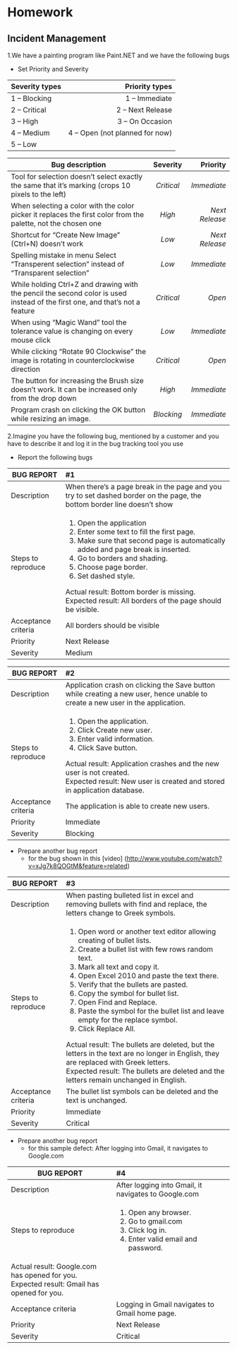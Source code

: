 # Homework
## Incident Management

1.We have a painting program like Paint.NET and we have the following bugs
*	Set Priority and Severity

| Severity types			| Priority types	|
| ------------------------- | -----------:|
|1 – Blocking				|1 – Immediate|
|2 – Critical				|2 – Next Release|
|3 – High					|3 – On Occasion|
|4 – Medium					|4 – Open (not planned for now)|
|5 – Low||

| Bug description        | Severity           | Priority  |
| ------------- |:-------------:| -----:|
|Tool for selection doesn’t select exactly the same that it’s marking (crops 10 pixels to the left)      |  *Critical*| *Immediate* |
| When selecting a color with the color picker it replaces the first color from the palette, not the chosen one     |*High*   |*Next Release*  |
| Shortcut for “Create New Image” (Ctrl+N) doesn’t work |*Low*   |  *Next Release* |
| Spelling mistake in menu Select “Transperent selection” instead of “Transparent selection”|   *Low*|   *Immediate*|
| While holding Ctrl+Z and drawing with the pencil the second color is used instead of the first one, and that’s not a feature|  *Critical* | *Open*  |
| When using “Magic Wand” tool the tolerance value is changing on every mouse click|   *Low*| *Immediate*  |
| While clicking “Rotate 90 Clockwise” the image is rotating in counterclockwise direction|  *Critical* | *Open*  |
| The button for increasing the Brush size doesn’t work. It can be increased only from the drop down |  *High* | *Immediate*  |
| Program crash on clicking the OK button while resizing an image.| *Blocking*  | *Immediate* |

2.Imagine you have the following bug, mentioned by a customer and you have to describe it and log it in the bug tracking tool you use
*	Report the following bugs

|BUG REPORT |   #1   |
|------------- |:---------------|
|Description  |When there’s a page break in the page and you try to set dashed border on the page, the bottom border line doesn’t show|
|Steps to reproduce  |<ol><li>Open the application</li><li>Enter some text to fill the first page.</li><li>Make sure that second page is automatically added and page break is inserted.</li><li>Go to borders and shading.</li><li>Choose page border.</li><li>Set dashed style.</li></ol>Actual result: Bottom border is missing.<br/>Expected result: All borders of the page should be visible.|
|Acceptance criteria  |All borders should be visible|
|Priority |Next Release|
|Severity  |Medium|

|BUG REPORT |   #2   |
| ------------- |:--------------|
|Description  |Application crash on clicking the Save button while creating a new user, hence unable to create a new user in the application.|
|Steps to reproduce  |<ol><li>Open the application.</li><li>Click Create new user.</li><li>Enter valid information.</li><li>Click Save button.</li></ol>Actual result: Application crashes and the new user is not created.<br/>Expected result: New user is created and stored in application database.|
|Acceptance criteria  |The application is able to create new users.|
|Priority |Immediate|
|Severity  |Blocking|

* Prepare another bug report
	* for the bug shown in this [video] (http://www.youtube.com/watch?v=xJg7k8QOGtM&feature=related)

|BUG REPORT |   #3   |
| ------------- |:--------------|
|Description  |When pasting bulleted list in excel and removing bullets with find and replace, the letters change to Greek symbols.|
|Steps to reproduce  |<ol><li>Open word or another text editor allowing creating of bullet lists.</li><li>Create a bullet list with few rows random text.</li><li>Mark all text and copy it.</li><li>Open Excel 2010 and paste the text there.</li><li>Verify that the bullets are pasted.</li><li>Copy the symbol for bullet list.</li><li>Open Find and Replace.</li><li>Paste the symbol for the bullet list and leave empty for the replace symbol.</li><li>Click Replace All.</li></ol>Actual result: The bullets are deleted, but the letters in the text are no longer in English, they are replaced with Greek letters. <br/>Expected result: The bullets are deleted and the letters remain unchanged in English.|
|Acceptance criteria  |The bullet list symbols can be deleted and the text is unchanged.|
|Priority |Immediate|
|Severity  |Critical|

* Prepare another bug report
	* for this sample defect: After logging into Gmail, it navigates to Google.com

|BUG REPORT |   #4   |
| ------------- |:--------------|
|Description  |After logging into Gmail, it navigates to Google.com|
|Steps to reproduce  |<ol><li>Open any browser.</li><li>Go to gmail.com</li><li>Click log in.</li><li>Enter valid email and password.</li>
</ol>Actual result: Google.com has opened for you.<br/>Expected result: Gmail has opened for you.|
|Acceptance criteria  |Logging in Gmail navigates to Gmail home page.|
|Priority |Next Release|
|Severity  |Critical|